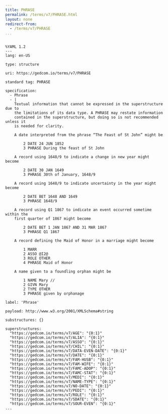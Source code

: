```yaml
---
title: PHRASE
permalink: /terms/v7/PHRASE.html
layout: none
redirect-from:
  - /terms/v7/PHRASE
...
```


```

%YAML 1.2
---
lang: en-US

type: structure

uri: https://gedcom.io/terms/v7/PHRASE

standard tag: PHRASE

specification:
  - Phrase
  - |
    Textual information that cannot be expressed in the superstructure due to
    the limitations of its data type. A PHRASE may restate information
    contained in the superstructure, but doing so is not recommended unless it
    is needed for clarity.
    
    A date interpreted from the phrase “The Feast of St John” might be
    
        2 DATE 24 JUN 1852
        3 PHRASE During the feast of St John
    
    A record using 1648/9 to indicate a change in new year might become
    
        2 DATE 30 JAN 1649
        3 PHRASE 30th of January, 1648/9
    
    A record using 1648/9 to indicate uncertainty in the year might become
    
        2 DATE BET 1648 AND 1649
        3 PHRASE 1648/9
    
    A record using Q1 1867 to indicate an event occurred sometime within the
    first quarter of 1867 might become
    
        2 DATE BET 1 JAN 1867 AND 31 MAR 1867
        3 PHRASE Q1 1867
    
    A record defining the Maid of Honor in a marriage might become
    
        1 MARR
        2 ASSO @I2@
        3 ROLE OTHER
        4 PHRASE Maid of Honor
    
    A name given to a foundling orphan might be
    
        1 NAME Mary //
        2 GIVN Mary
        2 TYPE OTHER
        3 PHRASE given by orphanage

label: 'Phrase'

payload: http://www.w3.org/2001/XMLSchema#string

substructures: {}

superstructures:
  "https://gedcom.io/terms/v7/AGE": "{0:1}"
  "https://gedcom.io/terms/v7/ALIA": "{0:1}"
  "https://gedcom.io/terms/v7/ASSO": "{0:1}"
  "https://gedcom.io/terms/v7/CHIL": "{0:1}"
  "https://gedcom.io/terms/v7/DATA-EVEN-DATE": "{0:1}"
  "https://gedcom.io/terms/v7/DATE": "{0:1}"
  "https://gedcom.io/terms/v7/FAM-HUSB": "{0:1}"
  "https://gedcom.io/terms/v7/FAM-WIFE": "{0:1}"
  "https://gedcom.io/terms/v7/FAMC-ADOP": "{0:1}"
  "https://gedcom.io/terms/v7/FAMC-STAT": "{0:1}"
  "https://gedcom.io/terms/v7/MEDI": "{0:1}"
  "https://gedcom.io/terms/v7/NAME-TYPE": "{0:1}"
  "https://gedcom.io/terms/v7/NO-DATE": "{0:1}"
  "https://gedcom.io/terms/v7/PEDI": "{0:1}"
  "https://gedcom.io/terms/v7/ROLE": "{0:1}"
  "https://gedcom.io/terms/v7/SDATE": "{0:1}"
  "https://gedcom.io/terms/v7/SOUR-EVEN": "{0:1}"
...

```
